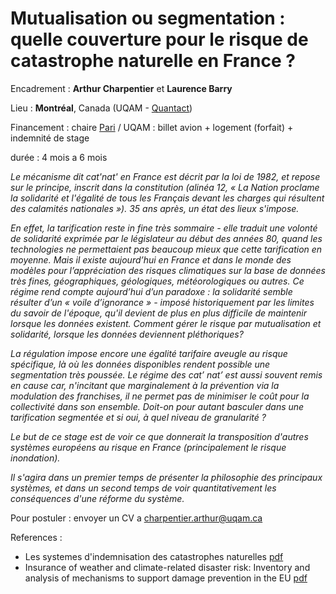 # Mutualisation ou segmentation : quelle couverture pour le risque de catastrophe naturelle en France ?

Encadrement : **Arthur Charpentier** et **Laurence Barry**

Lieu : **Montréal**, Canada (UQAM - [Quantact](http://quantact.uqam.ca/))

Financement : chaire [Pari](http://www.chaire-pari.fr/acteurs/membres/) / UQAM : billet avion + logement (forfait) + indemnité de stage

durée : 4 mois a 6 mois

*Le mécanisme dit cat'nat' en France est décrit par la loi de 1982, et repose sur le principe, inscrit dans la constitution (alinéa 12, « La Nation proclame la solidarité et l'égalité de tous les Français devant les charges qui résultent des calamités nationales »). 35 ans après, un état des lieux s'impose.*

*En effet, la tarification reste in fine très sommaire - elle traduit une volonté de solidarité exprimée par le législateur au début des années 80, quand les technologies ne permettaient pas beaucoup mieux que cette tarification en moyenne. Mais il existe aujourd’hui en France et dans le monde des modèles pour l’appréciation des risques climatiques sur la base de données très fines, géographiques, géologiques, météorologiques ou autres. Ce régime rend compte aujourd’hui d’un paradoxe : la solidarité semble résulter d’un « voile d’ignorance » - imposé historiquement par les limites du savoir de l'époque, qu'il devient de plus en plus difficile de maintenir lorsque les données existent. Comment gérer le risque par mutualisation et solidarité, lorsque les données deviennent pléthoriques?*

*La régulation impose encore une égalité tarifaire aveugle au risque spécifique, là où les données disponibles rendent possible une segmentation très poussée. Le régime des cat’ nat’ est aussi souvent remis en cause car, n'incitant que marginalement à la prévention via la modulation des franchises, il ne permet pas de minimiser le coût pour la collectivité dans son ensemble. Doit-on pour autant basculer dans une tarification segmentée et si oui, à quel niveau de granularité ?*

*Le but de ce stage est de voir ce que donnerait la transposition d'autres systèmes européens au risque en France (principalement le risque inondation).*

*Il s'agira dans un premier temps de présenter la philosophie des principaux systèmes, et dans un second temps de voir quantitativement les conséquences d'une réforme du système.*

Pour postuler : envoyer un CV a [charpentier.arthur@uqam.ca](mailto:charpentier.arthur@uqam.ca)

References :
- Les systemes d'indemnisation des catastrophes naturelles [pdf](https://github.com/freakonometrics/catnat/raw/master/documents/2017-rapport-systemes-indemnisation-catastrophes-naturelles%200.pdf)
- Insurance of weather and climate-related disaster risk: Inventory and analysis of mechanisms to support damage prevention in the EU [pdf](https://github.com/freakonometrics/catnat/raw/master/documents/2017%20Le%20Den%20et%20Kuik%20%20-%20Insurance%20of%20weather%20and%20climate-related%20disasters%200.pdf)
